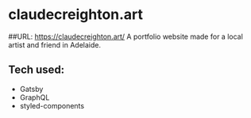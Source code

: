 # claudecreighton.art
##URL: https://claudecreighton.art/
A portfolio website made for a local artist and friend in Adelaide.
## Tech used:
- Gatsby
- GraphQL
- styled-components
